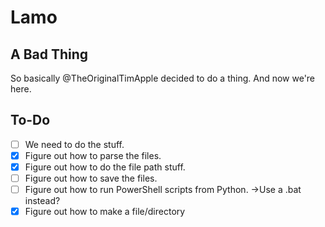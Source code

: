 # Lamo

## A Bad Thing

So basically @TheOriginalTimApple decided to do a thing.
And now we're here.

## To-Do

- [ ] We need to do the stuff.
- [X] Figure out how to parse the files.
- [X] Figure out how to do the file path stuff.
- [ ] Figure out how to save the files.
- [ ] Figure out how to run PowerShell scripts from Python.
       ->Use a .bat instead?
- [X] Figure out how to make a file/directory
